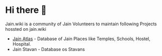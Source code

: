 # Hi there 👋
Jain.wiki is a community of Jain Volunteers to maintain following Projects hossted on jain.wiki

- [Jain Atlas](https://github.com/jain-wiki/atlas) - Database of Jain Places like Temples, Schools, Hostel, Hospital.
- Jain Stavan - Database os Stavans

<!--

**Here are some ideas to get you started:**

🙋‍♀️ A short introduction - what is your organization all about?
🌈 Contribution guidelines - how can the community get involved?
👩‍💻 Useful resources - where can the community find your docs? Is there anything else the community should know?
🍿 Fun facts - what does your team eat for breakfast?
🧙 Remember, you can do mighty things with the power of [Markdown](https://docs.github.com/github/writing-on-github/getting-started-with-writing-and-formatting-on-github/basic-writing-and-formatting-syntax)
-->
